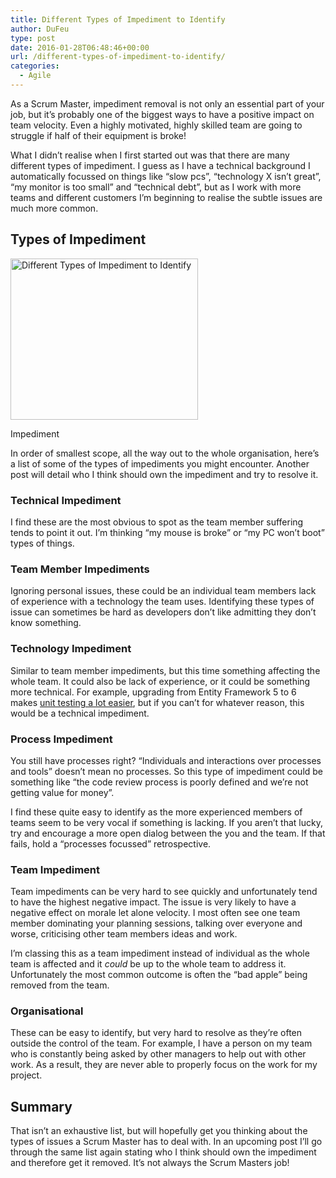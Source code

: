 ```yaml
---
title: Different Types of Impediment to Identify
author: DuFeu
type: post
date: 2016-01-28T06:48:46+00:00
url: /different-types-of-impediment-to-identify/
categories:
  - Agile
---
```


As a Scrum Master, impediment removal is not only an essential part of your job, but it&#8217;s probably one of the biggest ways to have a positive impact on team velocity. Even a highly motivated, highly skilled team are going to struggle if half of their equipment is broke!

What I didn&#8217;t realise when I first started out was that there are many different types of impediment. I guess as I have a technical background I automatically focussed on things like &#8220;slow pcs&#8221;, &#8220;technology X isn&#8217;t great&#8221;, &#8220;my monitor is too small&#8221; and &#8220;technical debt&#8221;, but as I work with more teams and different customers I&#8217;m beginning to realise the subtle issues are much more common.

## Types of Impediment

<div id="attachment_536" style="width: 310px" class="wp-caption aligncenter">
  <a href="../../images/2016/01/RoadWorks.png" rel="attachment wp-att-536"><img src="../../images/2016/01/RoadWorks-300x258.png" alt="Different Types of Impediment to Identify" width="300" height="258" class="size-medium wp-image-536" /></a>
  
  <p class="wp-caption-text">
    Impediment
  </p>
</div>

In order of smallest scope, all the way out to the whole organisation, here&#8217;s a list of some of the types of impediments you might encounter. Another post will detail who I think should own the impediment and try to resolve it.

### Technical Impediment

I find these are the most obvious to spot as the team member suffering tends to point it out. I&#8217;m thinking &#8220;my mouse is broke&#8221; or &#8220;my PC won&#8217;t boot&#8221; types of things.

### Team Member Impediments

Ignoring personal issues, these could be an individual team members lack of experience with a technology the team uses. Identifying these types of issue can sometimes be hard as developers don&#8217;t like admitting they don&#8217;t know something.

### Technology Impediment

Similar to team member impediments, but this time something affecting the whole team. It could also be lack of experience, or it could be something more technical. For example, upgrading from Entity Framework 5 to 6 makes [unit testing a lot easier][1], but if you can&#8217;t for whatever reason, this would be a technical impediment.

### Process Impediment

You still have processes right? &#8220;Individuals and interactions over processes and tools&#8221; doesn&#8217;t mean no processes. So this type of impediment could be something like &#8220;the code review process is poorly defined and we&#8217;re not getting value for money&#8221;.

I find these quite easy to identify as the more experienced members of teams seem to be very vocal if something is lacking. If you aren&#8217;t that lucky, try and encourage a more open dialog between the you and the team. If that fails, hold a &#8220;processes focussed&#8221; retrospective.

### Team Impediment

Team impediments can be very hard to see quickly and unfortunately tend to have the highest negative impact. The issue is very likely to have a negative effect on morale let alone velocity. I most often see one team member dominating your planning sessions, talking over everyone and worse, criticising other team members ideas and work.

I&#8217;m classing this as a team impediment instead of individual as the whole team is affected and it _could_ be up to the whole team to address it. Unfortunately the most common outcome is often the &#8220;bad apple&#8221; being removed from the team.

### Organisational

These can be easy to identify, but very hard to resolve as they&#8217;re often outside the control of the team. For example, I have a person on my team who is constantly being asked by other managers to help out with other work. As a result, they are never able to properly focus on the work for my project.

## Summary

That isn&#8217;t an exhaustive list, but will hopefully get you thinking about the types of issues a Scrum Master has to deal with. In an upcoming post I&#8217;ll go through the same list again stating who I think should own the impediment and therefore get it removed. It&#8217;s not always the Scrum Masters job!

[1]: https://msdn.microsoft.com/en-gb/data/dn314429.aspx
